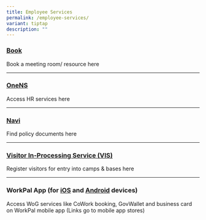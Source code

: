 ```yaml
---
title: Employee Services
permalink: /employee-services/
variant: tiptap
description: ""
---
```

<h3><a href="https://book.defence.gov.sg" rel="noopener nofollow" target="_blank">Book</a></h3>
<p>Book a meeting room/ resource here</p>
<hr>
<h3><a href="https://www.ns.gov.sg" rel="noopener nofollow" target="_blank">OneNS</a></h3>
<p>Access HR services here</p>
<hr>
<h3><a href="https://navi.defence.gov.sg" rel="noopener nofollow" target="_blank">Navi</a></h3>
<p>Find policy documents here</p>
<hr>
<h3><a href="https://host.vis.defence.gov.sg/" rel="noopener nofollow" target="_blank">Visitor In-Processing Service (VIS)</a></h3>
<p>Register visitors for entry into camps &amp; bases here</p>
<hr>
<h3>WorkPal App (for <a href="https://apps.apple.com/sg/app/workpal-for-sg-public-service/id1329488106" rel="noopener nofollow" target="_blank">iOS</a> and <a href="https://play.google.com/store/apps/details?id=sg.gov.digitalworkplace&amp;hl=en_SG" rel="noopener nofollow" target="_blank">Android</a> devices)</h3>
<p></p>
<p>Access WoG services like CoWork booking, GovWallet and business card on
WorkPal mobile app (Links go to mobile app stores)</p>